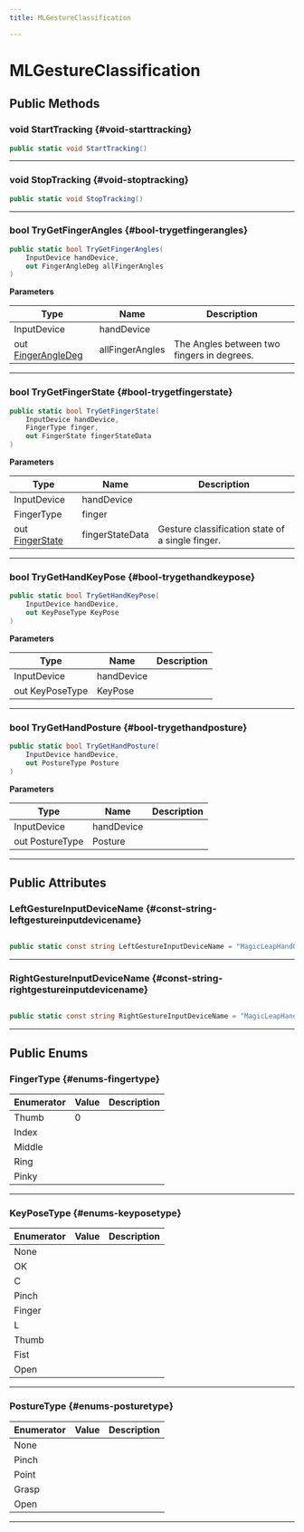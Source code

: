 ```yaml
---
title: MLGestureClassification

---
```


# MLGestureClassification










## Public Methods

### void StartTracking {#void-starttracking}

```csharp
public static void StartTracking()
```






-----------

### void StopTracking {#void-stoptracking}

```csharp
public static void StopTracking()
```






-----------

### bool TryGetFingerAngles {#bool-trygetfingerangles}

```csharp
public static bool TryGetFingerAngles(
    InputDevice handDevice,
    out FingerAngleDeg allFingerAngles
)
```


**Parameters**

| Type | Name  | Description  | 
|--|--|--|
| InputDevice |handDevice||
| out [FingerAngleDeg](/versioned_docs/version-02-Aug-2023/unity-api/api/UnityEngine.XR.MagicLeap/InputSubsystem/Extensions/MLGestureClassification/UnityEngine.XR.MagicLeap.InputSubsystem.Extensions.MLGestureClassification.FingerAngleDeg.md) |allFingerAngles|The Angles between two fingers in degrees. |






-----------

### bool TryGetFingerState {#bool-trygetfingerstate}

```csharp
public static bool TryGetFingerState(
    InputDevice handDevice,
    FingerType finger,
    out FingerState fingerStateData
)
```


**Parameters**

| Type | Name  | Description  | 
|--|--|--|
| InputDevice |handDevice||
| FingerType |finger||
| out [FingerState](/versioned_docs/version-02-Aug-2023/unity-api/api/UnityEngine.XR.MagicLeap/InputSubsystem/Extensions/MLGestureClassification/UnityEngine.XR.MagicLeap.InputSubsystem.Extensions.MLGestureClassification.FingerState.md) |fingerStateData|Gesture classification state of a single finger. |






-----------

### bool TryGetHandKeyPose {#bool-trygethandkeypose}

```csharp
public static bool TryGetHandKeyPose(
    InputDevice handDevice,
    out KeyPoseType KeyPose
)
```


**Parameters**

| Type | Name  | Description  | 
|--|--|--|
| InputDevice |handDevice||
| out KeyPoseType |KeyPose||






-----------

### bool TryGetHandPosture {#bool-trygethandposture}

```csharp
public static bool TryGetHandPosture(
    InputDevice handDevice,
    out PostureType Posture
)
```


**Parameters**

| Type | Name  | Description  | 
|--|--|--|
| InputDevice |handDevice||
| out PostureType |Posture||






-----------

## Public Attributes

### LeftGestureInputDeviceName {#const-string-leftgestureinputdevicename}

```csharp

public static const string LeftGestureInputDeviceName = "MagicLeapHandGesture - Left";

```






-----------

### RightGestureInputDeviceName {#const-string-rightgestureinputdevicename}

```csharp

public static const string RightGestureInputDeviceName = "MagicLeapHandGesture - Right";

```






-----------

## Public Enums

### FingerType {#enums-fingertype}

| Enumerator | Value | Description |
| ---------- | ----- | ----------- |
| Thumb | 0|   |
| Index | |   |
| Middle | |   |
| Ring | |   |
| Pinky | |   |








-----------

### KeyPoseType {#enums-keyposetype}

| Enumerator | Value | Description |
| ---------- | ----- | ----------- |
| None | |   |
| OK | |   |
| C | |   |
| Pinch | |   |
| Finger | |   |
| L | |   |
| Thumb | |   |
| Fist | |   |
| Open | |   |








-----------

### PostureType {#enums-posturetype}

| Enumerator | Value | Description |
| ---------- | ----- | ----------- |
| None | |   |
| Pinch | |   |
| Point | |   |
| Grasp | |   |
| Open | |   |








-----------


